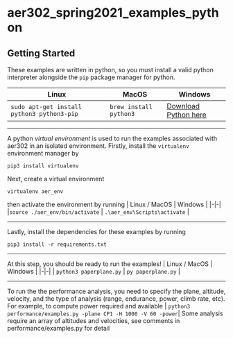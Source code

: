 # aer302_spring2021_examples_python

## Getting Started
These examples are written in python, so you must install a valid python interpreter alongside the `pip` package manager for python. 

| Linux | MacOS | Windows |
|-------|-----|---------|
|`sudo apt-get install python3 python3-pip `|`brew install python3`|[Download Python here](https://www.python.org/downloads/windows/)

---

A python *virtual environment* is used to run the examples associated with aer302 in an isolated environment. Firstly, install the `virtualenv` environment manager by
```
pip3 install virtualenv
```

Next, create a virtual environment
```
virtualenv aer_env
```
then activate the environment by running
| Linux / MacOS | Windows |
|-|-|
|`source ./aer_env/bin/activate` | `.\aer_env\Scripts\activate` |

---

Lastly, install the dependencies for these examples by running
```
pip3 install -r requirements.txt
```

---

At this step, you should be ready to run the examples! 
| Linux / MacOS | Windows |
|-|-|
| `python3 paperplane.py` | `py paperplane.py` |

---

To run the the performance analysis, you need to specify the plane, altitude, velocity, and the type of analysis (range, endurance, power, climb rate, etc). For example, to compute power required and available
| `python3 performance/examples.py -plane CP1 -H 1000 -V 60 -power`|
Some analysis require an array of altitudes and velocities, see comments in performance/examples.py for detail